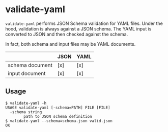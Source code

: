 # validate-yaml

`validate-yaml` performs JSON Schema validation for YAML files. Under the hood, validation is always against a JSON schema. The YAML input is converted to JSON and then checked against the schema.

In fact, both schema and input files may be YAML documents.

|               |JSON|YAML
|---------------|----|----
|schema document|[x]|[x]|
|input document |[x]|[x]|

## Usage
```
$ validate-yaml -h
USAGE validate-yaml [-schema=PATH] FILE [FILE]
  -schema string
    	path to JSON schema definition
$ validate-yaml --schema=schema.json valid.json
OK
```
